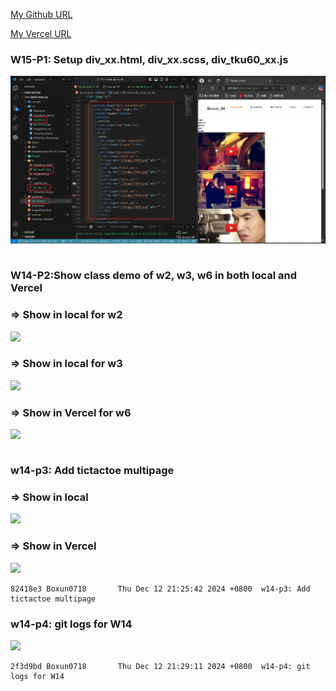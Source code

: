 [My Github URL](https://github.com/Boxun0718/1131-sweb-demo-84)

[My Vercel URL](https://1131-sweb-demo-84.vercel.app/)

### W15-P1: Setup div_xx.html, div_xx.scss, div_tku60_xx.js

![](w15-p1.png)

```

```

### W14-P2:Show class demo of w2, w3, w6 in both local and Vercel

### => Show in local for w2

![](w14-p2-1.png)

### => Show in local for w3

![](w14-p2-2.png)

### => Show in Vercel for w6

![](w14-p2-3.png)

```

```

### w14-p3: Add tictactoe multipage

### => Show in local

![](w14-p3-1.png)

### => Show in Vercel

![](w14-p3-2.png)

```
82418e3 Boxun0718       Thu Dec 12 21:25:42 2024 +0800  w14-p3: Add tictactoe multipage
```

### w14-p4: git logs for W14

![](w14-logs.png)

```
2f3d9bd Boxun0718       Thu Dec 12 21:29:11 2024 +0800  w14-p4: git logs for W14
```
